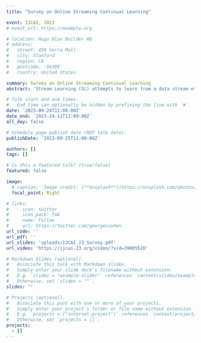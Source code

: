 ```yaml
---
title: "Survey on Online Streaming Continual Learning"

event: IJCAI, 2023
# event_url: https://example.org

# location: Hugo Blox Builder HQ
# address:
#   street: 450 Serra Mall
#   city: Stanford
#   region: CA
#   postcode: '94305'
#   country: United States

summary: Survey on Online Streaming Continual Learning
abstract: 'Stream Learning (SL) attempts to learn from a data stream efficiently. A data stream learning algorithm should adapt to input data distribution shifts without sacrificing accuracy. These distribution shifts are known as ”concept drifts” in the literature. SL provides many supervised, semi-supervised, and unsupervised methods for detecting and adjusting to concept drift. On the other hand, Continual Learning (CL) attempts to preserve previous knowledge while performing well on the current concept when confronted with concept drift. In Online Continual Learning (OCL), this learning happens online. This survey explores the intersection of those two online learning paradigms to find synergies. We identify this intersection as Online Streaming Continual Learning (OSCL). The study starts with a gentle introduction to SL and then explores CL. Next, it explores OSCL from SL and OCL perspectives to point out new research trends and give directions for future research. '

# Talk start and end times.
#   End time can optionally be hidden by prefixing the line with `#`.
date: '2023-09-24T11:00:00Z'
date_end: '2023-24-11T12:00:00Z'
all_day: false

# Schedule page publish date (NOT talk date).
publishDate: '2023-09-25T11:00:00Z'

authors: []
tags: []

# Is this a featured talk? (true/false)
featured: false

image:
  # caption: 'Image credit: [**Unsplash**](https://unsplash.com/photos/bzdhc5b3Bxs)'
  focal_point: Right

# links:
#   - icon: twitter
#     icon_pack: fab
#     name: Follow
#     url: https://twitter.com/georgecushen
url_code: ''
url_pdf: ''
url_slides: 'uploads/IJCAI_23_Survey.pdf'
url_video: 'https://ijcai-23.org/video/?vid=39005520'

# Markdown Slides (optional).
#   Associate this talk with Markdown slides.
#   Simply enter your slide deck's filename without extension.
#   E.g. `slides = "example-slides"` references `content/slides/example-slides.md`.
#   Otherwise, set `slides = ""`.
slides: ""

# Projects (optional).
#   Associate this post with one or more of your projects.
#   Simply enter your project's folder or file name without extension.
#   E.g. `projects = ["internal-project"]` references `content/project/deep-learning/index.md`.
#   Otherwise, set `projects = []`.
projects:
  - []
---
```


<!-- {{% callout note %}}
Click on the **Slides** button above to view the built-in slides feature.
{{% /callout %}} -->

<!-- Slides can be added in a few ways:

- **Create** slides using Hugo Blox Builder's [_Slides_](https://docs.hugoblox.com/reference/content-types/) feature and link using `slides` parameter in the front matter of the talk file
- **Upload** an existing slide deck to `static/` and link using `url_slides` parameter in the front matter of the talk file
- **Embed** your slides (e.g. Google Slides) or presentation video on this page using [shortcodes](https://docs.hugoblox.com/reference/markdown/).

Further event details, including [page elements](https://docs.hugoblox.com/reference/markdown/) such as image galleries, can be added to the body of this page. -->
